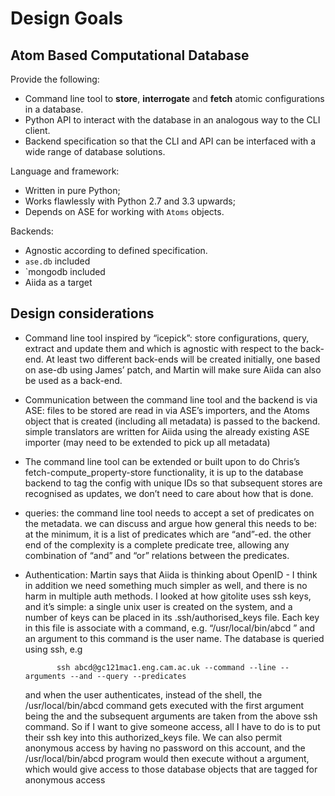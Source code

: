 Design Goals
============

Atom Based Computational Database
---------------------------------

Provide the following:

 * Command line tool to **store**, **interrogate** and **fetch** atomic
   configurations in a database.
 * Python API to interact with the database in an analogous way to the
   CLI client.
 * Backend specification so that the CLI and API can be interfaced with a
   wide range of database solutions.

Language and framework:

  * Written in pure Python;
  * Works flawlessly with Python 2.7 and 3.3 upwards;
  * Depends on ASE for working with `Atoms` objects.

Backends:
  * Agnostic according to defined specification.
  * `ase.db` included
  * `mongodb included
  * Aiida as a target

Design considerations
---------------------

* Command line tool inspired by “icepick”: store configurations, query,
  extract and update them and which is agnostic with respect to the back-end.
  At least two different back-ends will be created initially, one based on
  ase-db using James’ patch, and Martin will make sure Aiida can also be used
  as a back-end.

* Communication between the command line tool and the backend is via ASE:
  files to be stored are read in via ASE’s importers, and the Atoms object
  that is created (including all metadata) is passed to the backend. simple
  translators are written for Aiida using the already existing ASE importer
  (may need to be extended to pick up all metadata)

* The command line tool can be extended or built upon to do Chris’s
  fetch-compute_property-store functionality, it is up to the database
  backend to tag the config with unique IDs so that subsequent stores are
  recognised as updates, we don’t need to care about how that is done.

* queries: the command line tool needs to accept a set of predicates on the
  metadata. we can discuss and argue how general this needs to be: at the
  minimum, it is a list of predicates which are “and”-ed. the other end of
  the complexity is a complete predicate tree, allowing any combination of
  “and” and “or” relations between the predicates.

* Authentication: Martin says that Aiida is thinking about OpenID  - I think
  in addition we need something much simpler as well, and there is no harm
  in multiple auth methods. I looked at how gitolite uses ssh keys, and it’s
  simple: a single unix user is created on the system, and a number of keys
  can be placed in its .ssh/authorised_keys file. Each key in this file is
  associate with a command, e.g. “/usr/local/bin/abcd <user>” and an argument
  to this command is the user name. The database is queried using ssh, e.g

             ssh abcd@gc121mac1.eng.cam.ac.uk --command --line --arguments --and --query --predicates

  and when the user authenticates, instead of the shell, the /usr/local/bin/abcd
  command gets executed with the first argument being the <user> and the
  subsequent arguments are taken from the above ssh command. So if I want to
  give someone access, all I have to do is to put their ssh key into this
  authorized_keys file. We can also permit anonymous access by having no
  password on this account, and the /usr/local/bin/abcd program would then
  execute without a <user> argument, which would give access to those database
  objects that are tagged for anonymous access

